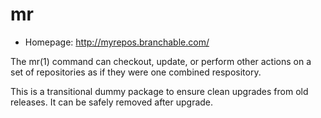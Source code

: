 # mr

* Homepage: http://myrepos.branchable.com/

The mr(1) command can checkout, update, or perform other actions on
 a set of repositories as if they were one combined respository.

 This is a transitional dummy package to ensure clean upgrades from
 old releases. It can be safely removed after upgrade.

